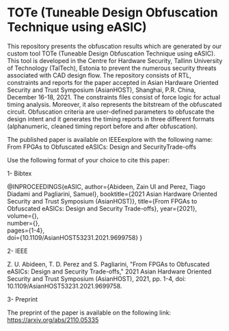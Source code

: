 # TOTe (Tuneable Design Obfuscation Technique using eASIC)
This repository presents the obfuscation results which are generated by our custom tool TOTe (Tuneable Design Obfuscation Technique using eASIC). This tool is developed in the Centre for Hardware Security, Tallinn University of Technology (TalTech), Estonia to prevent the numerous security threats associated with CAD design flow. The repository consists of RTL, constraints and reports for the paper accepted in Asian Hardware Oriented Security and Trust Symposium (AsianHOST), Shanghai, P.R. China, December 16-18, 2021. The constraints files consist of force logic for actual timing analysis. Moreover, it also represents the bitstream of the obfuscated circuit. Obfuscation criteria are user-defined parameters to obfuscate the design intent and it generates the timing reports in three different formats (alphanumeric, cleaned timing report before and after obfuscation).

The published paper is available on IEEEexplore with the following name:
From FPGAs to Obfuscated eASICs: Design and SecurityTrade-offs

Use the following format of your choice to cite this paper:

1- Bibtex

@INPROCEEDINGS{eASIC, 
author={Abideen, Zain Ul and Perez, Tiago Diadami and Pagliarini, Samuel},
booktitle={2021 Asian Hardware Oriented Security and Trust Symposium (AsianHOST)},
title={From FPGAs to Obfuscated eASICs: Design and Security Trade-offs},
year={2021},  
volume={},  
number={},  
pages={1-4},  
doi={10.1109/AsianHOST53231.2021.9699758}
}

2- IEEE

Z. U. Abideen, T. D. Perez and S. Pagliarini, "From FPGAs to Obfuscated eASICs: Design and Security Trade-offs," 2021 Asian Hardware Oriented Security and Trust Symposium (AsianHOST), 2021, pp. 1-4, doi: 10.1109/AsianHOST53231.2021.9699758.

3- Preprint

The preprint of the paper is available on the following link:
https://arxiv.org/abs/2110.05335
